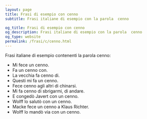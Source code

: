 ```yaml
---
layout: page
title: Frasi di esempio con cenno 
subtitle: Frasi italiane di esempio con la parola  cenno

og_title: Frasi di esempio con cenno 
og_description: Frasi italiane di esempio con la parola  cenno
og_type: website
permalink: /frasi/c/cenno.html
---
```


Frasi italiane di esempio contenenti la parola cenno:


- Mi fece un cenno.
- Fa un cenno con.
- La vecchia fa cenno di.
- Questi mi fa un cenno.
- Fece cenno agli altri di chinarsi.
- Mi fa cenno di sbrigarmi, di andare.
- E congedò Javert con un cenno.
- Wolff lo salutò con un cenno.
- Macke fece un cenno a Klaus Richter.
- Wolff lo mandò via con un cenno.
